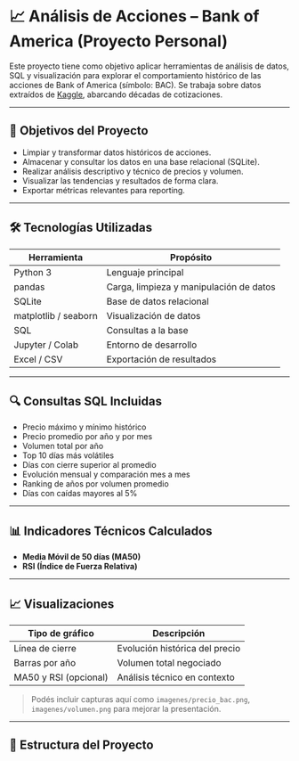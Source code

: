 # 📈 Análisis de Acciones – Bank of America (Proyecto Personal)

Este proyecto tiene como objetivo aplicar herramientas de análisis de datos, SQL y visualización para explorar el comportamiento histórico de las acciones de Bank of America (símbolo: BAC). Se trabaja sobre datos extraídos de [Kaggle](https://www.kaggle.com/datasets/muhammadatiflatif/complete-bank-of-america-stocks-dataset), abarcando décadas de cotizaciones.

---

## 🎯 Objetivos del Proyecto

- Limpiar y transformar datos históricos de acciones.
- Almacenar y consultar los datos en una base relacional (SQLite).
- Realizar análisis descriptivo y técnico de precios y volumen.
- Visualizar las tendencias y resultados de forma clara.
- Exportar métricas relevantes para reporting.

---

## 🛠 Tecnologías Utilizadas

| Herramienta | Propósito |
|-------------|-----------|
| Python 3    | Lenguaje principal |
| pandas      | Carga, limpieza y manipulación de datos |
| SQLite      | Base de datos relacional |
| matplotlib / seaborn | Visualización de datos |
| SQL         | Consultas a la base |
| Jupyter / Colab | Entorno de desarrollo |
| Excel / CSV | Exportación de resultados |

---

## 🔍 Consultas SQL Incluidas

- Precio máximo y mínimo histórico
- Precio promedio por año y por mes
- Volumen total por año
- Top 10 días más volátiles
- Días con cierre superior al promedio
- Evolución mensual y comparación mes a mes
- Ranking de años por volumen promedio
- Días con caídas mayores al 5%

---

## 📊 Indicadores Técnicos Calculados

- **Media Móvil de 50 días (MA50)**
- **RSI (Índice de Fuerza Relativa)**

---

## 📈 Visualizaciones

| Tipo de gráfico           | Descripción |
|---------------------------|-------------|
| Línea de cierre           | Evolución histórica del precio |
| Barras por año            | Volumen total negociado |
| MA50 y RSI (opcional)     | Análisis técnico en contexto |

> Podés incluir capturas aquí como `imagenes/precio_bac.png`, `imagenes/volumen.png` para mejorar la presentación.

---

## 📁 Estructura del Proyecto

